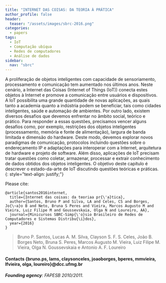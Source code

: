 ```yaml
---
title: "INTERNET DAS COISAS: DA TEORIA À PRÁTICA"
author_profile: false
header:
  teaser: "/assets/images/sbrc-2016.png"
categories:
  - papers
tags:
  - IoT
  - Computação ubíqua
  - Redes de computadores
  - Análise de dados
sidebar:
  nav: "sbrc"
---
```


A proliferação de objetos inteligentes com capacidade de sensoriamento, processamento e comunicação tem aumentado nos últimos anos. Neste cenário, a Internet das Coisas (Internet of Things (IoT)) conecta estes objetos à Internet e promove a comunicação entre usuários e dispositivos. A IoT possibilita uma grande quantidade de novas aplicações, as quais tanto a academia quanto a indústria podem se beneficiar, tais como cidades inteligentes, saúde e automação de ambientes. Por outro lado, existem diversos desafios que devemos enfrentar no âmbito social, teórico e prático. Para responder a essas questões, precisamos vencer alguns desafios como, por exemplo, restrições dos objetos inteligentes (processamento, memória e fonte de alimentação), largura de banda limitada e dimensão do hardware. Deste modo, devemos explorar novos paradigmas de comunicação, protocolos incluindo questões sobre o endereçamento IP e adaptações para interoperar com a Internet, arquitetura de hardware e projeto de software. Além disso, aplicações de IoT precisam tratar questões como coletar, armazenar, processar e extrair conhecimento de dados obtidos dos objetos inteligentes. O objetivo deste capítulo é descrever o estado-da-arte de IoT discutindo questões teóricas e práticas.
{: style="text-align: justify;"}

Please cite:
```TeX
@article{santos2016internet,
  title={Internet das coisas: da teoriaa pr{\'a}tica},
  author={Santos, Bruno P and Silva, LA and Celes, CS and Borges, Jo{\~a}o B and Neto, Bruna S Peres and Vieira, Marcos Augusto M and Vieira, Luiz Filipe M and Goussevskaia, Olga N and Loureiro, AA},
  journal={Minicursos SBRC-Simp{\'o}sio Brasileiro de Redes de Computadores e Sistemas Distribu{\i}dos},
  year={2016}
}
```

> Bruno P. Santos, Lucas A. M. Silva, Clayson S. F. S. Celes, João B. Borges Neto, Bruna S. Peres, Marcos Augusto M. Vieira, Luiz Filipe M. Vieira, Olga N. Goussevskaia e Antonio A. F. Loureiro
#### Contacts  {bruno.ps, lams, claysonceles, joaoborges, bperes, mmvieira, lfvieira, olga, loureiro}@dcc.ufmg.br
###### **Founding agency**: FAPESB 2010/2011.